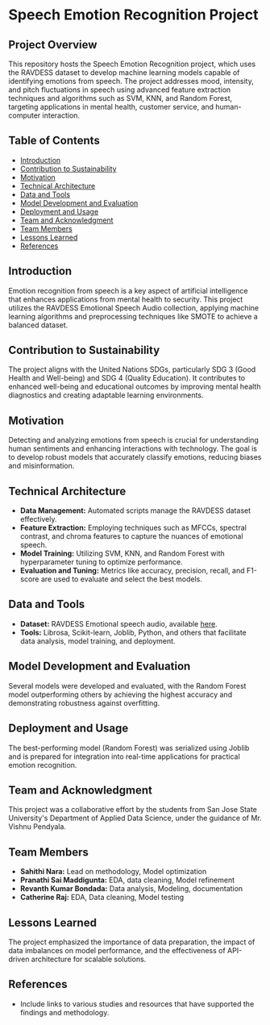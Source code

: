 # Speech Emotion Recognition Project

## Project Overview

This repository hosts the Speech Emotion Recognition project, which uses the RAVDESS dataset to develop machine learning models capable of identifying emotions from speech. The project addresses mood, intensity, and pitch fluctuations in speech using advanced feature extraction techniques and algorithms such as SVM, KNN, and Random Forest, targeting applications in mental health, customer service, and human-computer interaction.

## Table of Contents
- [Introduction](#introduction)
- [Contribution to Sustainability](#contribution-to-sustainability)
- [Motivation](#motivation)
- [Technical Architecture](#technical-architecture)
- [Data and Tools](#data-and-tools)
- [Model Development and Evaluation](#model-development-and-evaluation)
- [Deployment and Usage](#deployment-and-usage)
- [Team and Acknowledgment](#team-and-acknowledgment)
- [Team Members](#team-members)
- [Lessons Learned](#lessons-learned)
- [References](#references)

## Introduction

Emotion recognition from speech is a key aspect of artificial intelligence that enhances applications from mental health to security. This project utilizes the RAVDESS Emotional Speech Audio collection, applying machine learning algorithms and preprocessing techniques like SMOTE to achieve a balanced dataset.

## Contribution to Sustainability

The project aligns with the United Nations SDGs, particularly SDG 3 (Good Health and Well-being) and SDG 4 (Quality Education). It contributes to enhanced well-being and educational outcomes by improving mental health diagnostics and creating adaptable learning environments.

## Motivation

Detecting and analyzing emotions from speech is crucial for understanding human sentiments and enhancing interactions with technology. The goal is to develop robust models that accurately classify emotions, reducing biases and misinformation.

## Technical Architecture

- **Data Management:** Automated scripts manage the RAVDESS dataset effectively.
- **Feature Extraction:** Employing techniques such as MFCCs, spectral contrast, and chroma features to capture the nuances of emotional speech.
- **Model Training:** Utilizing SVM, KNN, and Random Forest with hyperparameter tuning to optimize performance.
- **Evaluation and Tuning:** Metrics like accuracy, precision, recall, and F1-score are used to evaluate and select the best models.

## Data and Tools

- **Dataset:** RAVDESS Emotional speech audio, available [here](https://www.kaggle.com/datasets/uwrfkaggler/ravdess-emotional-speech-audio).
- **Tools:** Librosa, Scikit-learn, Joblib, Python, and others that facilitate data analysis, model training, and deployment.

## Model Development and Evaluation

Several models were developed and evaluated, with the Random Forest model outperforming others by achieving the highest accuracy and demonstrating robustness against overfitting.

## Deployment and Usage

The best-performing model (Random Forest) was serialized using Joblib and is prepared for integration into real-time applications for practical emotion recognition.

## Team and Acknowledgment

This project was a collaborative effort by the students from San Jose State University's Department of Applied Data Science, under the guidance of Mr. Vishnu Pendyala.

## Team Members

- **Sahithi Nara:** Lead on methodology, Model optimization
- **Pranathi Sai Maddigunta:** EDA, data cleaning, Model refinement
- **Revanth Kumar Bondada:** Data analysis, Modeling, documentation
- **Catherine Raj:** EDA, Data cleaning, Model testing

## Lessons Learned

The project emphasized the importance of data preparation, the impact of data imbalances on model performance, and the effectiveness of API-driven architecture for scalable solutions.

## References

- Include links to various studies and resources that have supported the findings and methodology.
